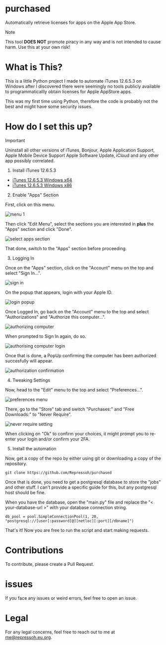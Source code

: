 # purchased
Automatically retrieve licenses for apps on the Apple App Store.

> [!NOTE]
> This tool **DOES NOT** promote piracy in any way and is not intended to cause harm. Use this at your own risk!

# What is This?

This is a little Python project I made to automate iTunes 12.6.5.3 on Windows after I discovered there were seemingly no tools publicly available to programmaticallly obtain licenses for Apple AppStore apps.

This was my first time using Python, therefore the code is probably not the best and might have some security issues.

# How do I set this up?

> [!IMPORTANT]
> Uninstall all other versions of iTunes, Bonjour, Apple Application Support, Apple Mobile Device Support Apple Software Update, iCloud and any other app possibly correlated.

1) Install iTunes 12.6.5.3

- [iTunes 12.6.5.3 Windows x64](https://secure-appldnld.apple.com/itunes12/091-87819-20180912-69177170-B085-11E8-B6AB-C1D03409AD2A6/iTunes64Setup.exe)
- [iTunes 12.6.5.3 Windows x86](https://secure-appldnld.apple.com/itunes12/091-87820-20180912-69177170-B085-11E8-B6AB-C1D03409AD2A5/iTunesSetup.exe)

2) Enable "Apps" Section

First, click on this menu.

![menu 1](https://github.com/user-attachments/assets/c5babc65-39eb-4121-aa22-2550cf52e257)

Then click "Edit Menu", select the sections you are interested in **plus** the "Apps" section and click "Done".

![select apps section](https://github.com/user-attachments/assets/cad61c28-b696-45ce-902f-8e7ea64b97de)

That done, switch to the "Apps" section before proceeding.

3) Logging In

Once on the "Apps" section, click on the "Account" menu on the top and select "Sign In...".

![sign in](https://github.com/user-attachments/assets/471d1343-87e9-4072-a27a-8a98a8f909f1)

On the popup that appears, login with your Apple ID.

![login popup](https://github.com/user-attachments/assets/f44d4435-4bb7-4668-aba4-c8d78752c5eb)

Once Logged In, go back on the "Account" menu to the top and select "Authorizations" and "Authorize this computer...".

![authorizing computer](https://github.com/user-attachments/assets/8ec3847b-da04-4813-a661-8ccd3543a4d9)

When prompted to Sign In again, do so.

![authorising computer login](https://github.com/user-attachments/assets/27b73832-aa8e-471b-a2ae-7b9bd0e47b63)

Once that is done, a PopUp confirming the computer has been authorized succesfully will appear.

![authorization confirmation](https://github.com/user-attachments/assets/e81db673-593f-455b-afbc-1805fdc74e4c)

4) Tweaking Settings

Now, head to the "Edit" menu to the top and select "Preferences...".

![preferences menu](https://github.com/user-attachments/assets/27dae0c7-ba53-4eb3-819c-1e0d323a3805)

There, go to the "Store" tab and switch "Purchases:" and "Free Downloads:" to "Never Require".

![never require setting](https://github.com/user-attachments/assets/aee8adf6-27f7-4cf5-82f4-1938d8b4f3a0)

When clicking on "Ok" to confirm your choices, it might prompt you to re-enter your login and/or confirm your 2FA.

5) Install the automation

Now, get a copy of the repo by either using git or downloading a copy of the repository.

```
git clone https://github.com/Repressoh/purchased
```

Once that is done, you need to get a postgresql database to store the "jobs" and other stuff. I can't provide a specific guide for this, but any postgresql host should be fine.

When you have the database, open the "main.py" file and replace the "< your-database-url >" with your database connection string.

```
db_pool = pool.SimpleConnectionPool(1, 20, "postgresql://[user[:password]@][netloc][:port][/dbname]")
```

That's it! Now you are free to run the script and start making requests.

# Contributions

To contribute, please create a Pull Request.

# issues

If you face any issues or weird errors, feel free to open an issue.

# Legal

For any legal concerns, feel free to reach out to me at me@repressoh.eu.org.
